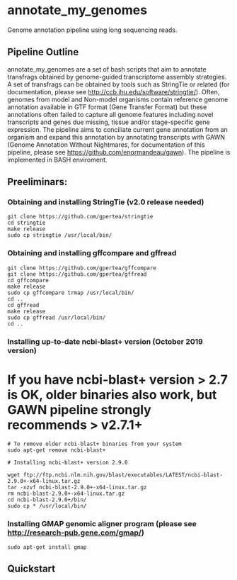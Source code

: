 # annotate_my_genomes
Genome annotation pipeline using long sequencing reads.

## Pipeline Outline

annotate_my_genomes are a set of bash scripts that aim to annotate transfrags obtained by genome-guided transcriptome assembly strategies. A set of transfrags can be obtained by tools such as StringTie or related (for documentation, please see http://ccb.jhu.edu/software/stringtie/). Often, genomes from model and Non-model organisms contain reference genome annotation available in GTF format (Gene Transfer Format) but these annotations often failed to capture all genome features including novel transcripts and genes due missing, tissue and/or stage-specific gene expression. The pipeline aims to conciliate current gene annotation from an organism and expand this annotation by annotating transcripts with GAWN (Genome Annotation Without Nightmares, for documentation of this pipeline, please see https://github.com/enormandeau/gawn). 
The pipeline is implemented in BASH enviroment.

## Preeliminars:
### Obtaining and installing StringTie (v2.0 release needed)

```
git clone https://github.com/gpertea/stringtie
cd stringtie
make release
sudo cp stringtie /usr/local/bin/
```
### Obtaining and installing gffcompare and gffread

```
git clone https://github.com/gpertea/gffcompare
git clone https://github.com/gpertea/gffread
cd gffcompare
make release
sudo cp gffcompare trmap /usr/local/bin/
cd ..
cd gffread
make release
sudo cp gffread /usr/local/bin/
cd ..
```
### Installing up-to-date ncbi-blast+ version (October 2019 version)
# If you have ncbi-blast+ version > 2.7 is OK, older binaries also work, but GAWN pipeline strongly recommends > v2.7.1+

```
# To remove older ncbi-blast+ binaries from your system 
sudo apt-get remove ncbi-blast+

# Installing ncbi-blast+ version 2.9.0

wget ftp://ftp.ncbi.nlm.nih.gov/blast/executables/LATEST/ncbi-blast-2.9.0+-x64-linux.tar.gz
tar -xzvf ncbi-blast-2.9.0+-x64-linux.tar.gz
rm ncbi-blast-2.9.0+-x64-linux.tar.gz
cd ncbi-blast-2.9.0+/bin/
sudo cp * /usr/local/bin/ 
```
### Installing GMAP genomic aligner program (please see http://research-pub.gene.com/gmap/)

```
sudo apt-get install gmap
```

## Quickstart


